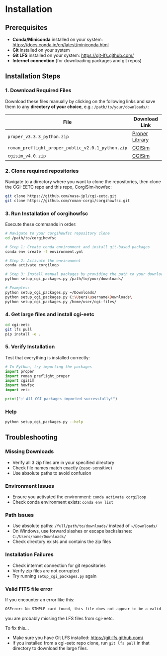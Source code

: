 # Installation

## Prerequisites

- **Conda/Miniconda** installed on your system: https://docs.conda.io/en/latest/miniconda.html
- **Git** installed on your system
- **Git LFS** installed on your system: https://git-lfs.github.com/
- **Internet connection** (for downloading packages and git repos)

## Installation Steps

### 1. Download Required Files

Download these files manually by clicking on the following links and save them to any **directory of your choice**, e.g.: `/path/to/your/downloads/`:

| File | Download Link                                                                                             |
|------|-----------------------------------------------------------------------------------------------------------|
| `proper_v3.3.3_python.zip` | [Proper Library](https://sourceforge.net/projects/proper-library/files/proper_v3.3.3_python.zip/download) |
| `roman_preflight_proper_public_v2.0.1_python.zip` | [CGISim](https://sourceforge.net/projects/cgisim/files/roman_preflight_proper_public_v2.0.1_python.zip/download)                                                        |
| `cgisim_v4.0.zip` | [CGISim](https://sourceforge.net/projects/cgisim/files/cgisim_v4.0.zip/download)                                                        |

### 2. Clone required repositories

Navigate to a directory where you want to clone the repositories, then clone the CGI-EETC repo and this repo, CorgiSim-howfsc:

```bash
git clone https://github.com/nasa-jpl/cgi-eetc.git
git clone https://github.com/roman-corgi/corgihowfsc.git
````

### 3. Run Installation of corgihowfsc

Execute these commands in order:

```bash
# Navigate to your corgihowfsc repository clone
cd /path/to/corgihowfsc

# Step 1: Create conda environment and install git-based packages
conda env create -f environment.yml

# Step 2: Activate the environment
conda activate corgiloop

# Step 3: Install manual packages by providing the path to your downloads
python setup_cgi_packages.py /path/to/your/downloads/

# Examples:
python setup_cgi_packages.py ~/Downloads/
python setup_cgi_packages.py C:\Users\username\Downloads\
python setup_cgi_packages.py /home/user/cgi-files/
```

### 4. Get large files and install cgi-eetc

```bash
cd cgi-eetc
git lfs pull
pip install -e .
```

### 5. Verify Installation

Test that everything is installed correctly:

```python
# In Python, try importing the packages
import proper
import roman_preflight_proper
import cgisim
import howfsc
import eetc

print("✅ All CGI packages imported successfully!")
```

### Help
```bash
python setup_cgi_packages.py --help
```

## Troubleshooting

### Missing Downloads
- Verify all 3 zip files are in your specified directory
- Check file names match exactly (case-sensitive)
- Use absolute paths to avoid confusion

### Environment Issues
- Ensure you activated the environment: `conda activate corgiloop`
- Check conda environment exists: `conda env list`

### Path Issues
- Use absolute paths: `/full/path/to/downloads/` instead of `~/Downloads/`
- On Windows, use forward slashes or escape backslashes: `C:/Users/name/Downloads/`
- Check directory exists and contains the zip files

### Installation Failures
- Check internet connection for git repositories
- Verify zip files are not corrupted
- Try running `setup_cgi_packages.py` again

### Valid FITS file error
If you encounter an error like this:
```bash
OSError: No SIMPLE card found, this file does not appear to be a valid FITS file. If this is really a FITS file, try with ignore_missing_simple=True
```
you are probably missing the LFS files from cgi-eetc.

To fix this...
- Make sure you have Git LFS installed: https://git-lfs.github.com/
- If you installed from a cgi-eetc repo clone, run `git lfs pull` in that directory to download the large files.
